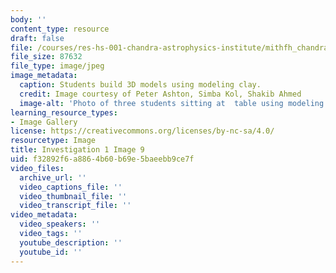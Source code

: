 ```yaml
---
body: ''
content_type: resource
draft: false
file: /courses/res-hs-001-chandra-astrophysics-institute/mithfh_chandra_inv1_cl_md5.jpg
file_size: 87632
file_type: image/jpeg
image_metadata:
  caption: Students build 3D models using modeling clay.
  credit: Image courtesy of Peter Ashton, Simba Kol, Shakib Ahmed
  image-alt: 'Photo of three students sitting at  table using modeling clay. '
learning_resource_types:
- Image Gallery
license: https://creativecommons.org/licenses/by-nc-sa/4.0/
resourcetype: Image
title: Investigation 1 Image 9
uid: f32892f6-a886-4b60-b69e-5baeebb9ce7f
video_files:
  archive_url: ''
  video_captions_file: ''
  video_thumbnail_file: ''
  video_transcript_file: ''
video_metadata:
  video_speakers: ''
  video_tags: ''
  youtube_description: ''
  youtube_id: ''
---
```

